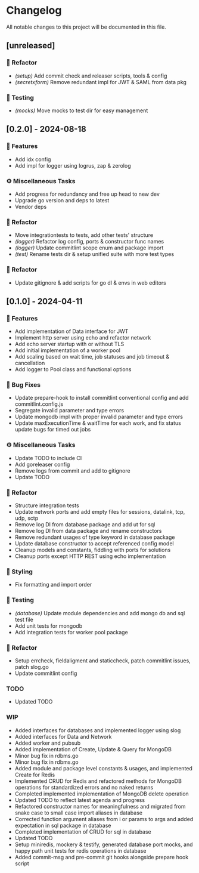 # Changelog

All notable changes to this project will be documented in this file.

## [unreleased]

### 🚜 Refactor

- *(setup)* Add commit check and releaser scripts, tools & config
- *(secretxform)* Remove redundant impl for JWT & SAML from data pkg

### 🧪 Testing

- *(mocks)* Move mocks to test dir for easy management

## [0.2.0] - 2024-08-18

### 🚀 Features

- Add idx config
- Add impl for logger using logrus, zap & zerolog

### ⚙️ Miscellaneous Tasks

- Add progress for redundancy and free up head to new dev
- Upgrade go version and deps to latest
- Vendor deps

### 🚜 Refactor

- Move integrationtests to tests, add other tests' structure
- *(logger)* Refactor log config, ports & constructor func names
- *(logger)* Update commitlint scope enum and package import
- *(test)* Rename tests dir & setup unified suite with more test types

### 🚜 Refactor

- Update gitignore & add scripts for go dl & envs in web editors

## [0.1.0] - 2024-04-11

### 🚀 Features

- Add implementation of Data interface for JWT
- Implement http server using echo and refactor network
- Add echo server startup with or without TLS
- Add initial implementation of a worker pool
- Add scaling based on wait time, job statuses and job timeout & cancellation
- Add logger to Pool class and functional options

### 🐛 Bug Fixes

- Update prepare-hook to install commitlint conventional config and add commitlint.config.js
- Segregate invalid parameter and type errors
- Update mongodb impl with proper invalid parameter and type errors
- Update maxExecutionTime & waitTime for each work, and fix status update bugs for timed out jobs

### ⚙️ Miscellaneous Tasks

- Update TODO to include CI
- Add goreleaser config
- Remove logs from commit and add to gitignore
- Update TODO

### 🚜 Refactor

- Structure integration tests
- Update network ports and add empty files for sessions, datalink, tcp, udp, sctp
- Remove log DI from database package and add ut for sql
- Remove log DI from data package and rename constructors
- Remove redundant usages of type keyword in database package
- Update database constructor to accept referenced config model
- Cleanup models and constants, fiddling with ports for solutions
- Cleanup ports except HTTP REST using echo implementation

### 🎨 Styling

- Fix formatting and import order

### 🧪 Testing

- *(database)* Update module dependencies and add mongo db and sql test file
- Add unit tests for mongodb
- Add integration tests for worker pool package

### 🚜 Refactor

- Setup errcheck, fieldaligment and staticcheck, patch commitlint issues, patch slog.go
- Update commitlint config

### TODO

- Updated TODO

### WIP

- Added interfaces for databases and implemented logger using slog
- Added interfaces for Data and Network
- Added worker and pubsub
- Added implementation of Create, Update & Query for MongoDB
- Minor bug fix in rdbms.go
- Minor bug fix in rdbms.go
- Added module and package level constants & usages, and implemented Create for Redis
- Implemented CRUD for Redis and refactored methods for MongoDB operations for standardized errors and no naked returns
- Completed implemented implementation of MongoDB delete operation
- Updated TODO to reflect latest agenda and progress
- Refactored constructor names for meaningfulness and migrated from snake case to small case import aliases in database
- Corrected function argument aliases from i or params to args and added expectation in sql package in database
- Completed implementation of CRUD for sql in database
- Updated TODO
- Setup miniredis, mockery & testify, generated database port mocks, and happy path unit tests for redis operations in database
- Added commit-msg and pre-commit git hooks alongside prepare hook script

<!-- generated by git-cliff -->
